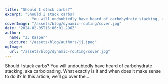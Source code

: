 ```yaml
---
title: "Should I stack carbs?"
excerpt: "Should I stack carbs?
            You will undoubtedly have heard of carbohydrate stacking, aka carboloading. What exactly is it and when does it make sense to do it? In this article, we’ll go over th"
coverImage: "/assets/blog/dynamic-routing/cover.jpg"
date: "2024-02-05T16:06:01.296Z"
author:
  name: "JJ Kasper"
  picture: "/assets/blog/authors/jj.jpeg"
ogImage:
  url: "/assets/blog/dynamic-routing/cover.jpg"
---
```


Should I stack carbs?
            You will undoubtedly have heard of carbohydrate stacking, aka carboloading. What exactly is it and when does it make sense to do it? In this article, we’ll go over the…